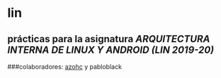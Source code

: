 # lin

## prácticas para la asignatura *ARQUITECTURA INTERNA DE LINUX Y ANDROID (LIN 2019-20)*

###colaboradores: [azohc](https://github.com/azohc) y pabloblack